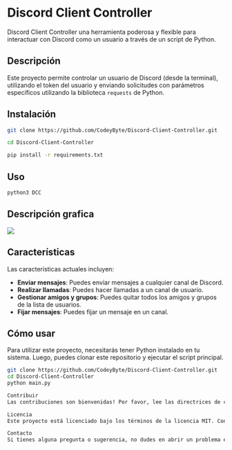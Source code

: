 # Discord Client Controller

Discord Client Controller una herramienta poderosa y flexible para interactuar con Discord como un usuario a través de un script de Python.

## Descripción

Este proyecto permite controlar un usuario de Discord (desde la terminal), utilizando el token del usuario y enviando solicitudes con parámetros específicos utilizando la biblioteca `requests` de Python. 

## Instalación

```bash
git clone https://github.com/CodeyByte/Discord-Client-Controller.git

cd Discord-Client-Controller

pip install -r requirements.txt

```

## Uso

```bash
python3 DCC
```

## Descripción grafica

![](https://cdn.discordapp.com/attachments/1211469554388045896/1211813869178327100/image.png?ex=65ef909c&is=65dd1b9c&hm=9d103120b57af44f6a558be558a82edf1efc7403cc29b6cd72c55840a6eaeabe&)

## Características

Las características actuales incluyen:

- **Enviar mensajes**: Puedes enviar mensajes a cualquier canal de Discord.
- **Realizar llamadas**: Puedes hacer llamadas a un canal de usuario.
- **Gestionar amigos y grupos**: Puedes quitar todos los amigos y grupos de la lista de usuarios.
- **Fijar mensajes**: Puedes fijar un mensaje en un canal.

## Cómo usar

Para utilizar este proyecto, necesitarás tener Python instalado en tu sistema. Luego, puedes clonar este repositorio y ejecutar el script principal.

```bash
git clone https://github.com/CodeyByte/Discord-Client-Controller.git
cd Discord-Client-Controller
python main.py

Contribuir
Las contribuciones son bienvenidas! Por favor, lee las directrices de contribución para empezar.

Licencia
Este proyecto está licenciado bajo los términos de la licencia MIT. Consulta el archivo LICENSE para más detalles.

Contacto
Si tienes alguna pregunta o sugerencia, no dudes en abrir un problema en este repositorio.

